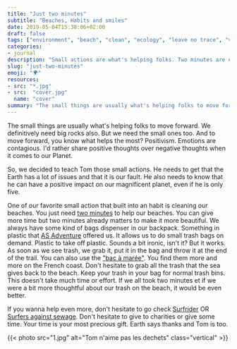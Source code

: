 ```yaml
---
title: "Just two minutes"
subtitle: "Beaches, Habits and smiles"
date: 2019-05-04T15:38:06+02:00
draft: false
tags: ["environment", "beach", "clean", "ecology", "leave no trace", "volunteering"]
categories:
- journal
description: "Small actions are what's helping folks. Two minutes are enough, let's clean our beaches"
slug: "just-two-minutes"
emoji: "🌍"
resources:
- src: "*.jpg"
- src:  "cover.jpg"
  name: "cover"
summary: "The small things are usually what's helping folks to move forward. We definitively need big rocks also. But we need the small ones too. And to move forward, you know what helps the most? Positivism. Emotions are contagious. I'd rather share positive thoughts over negative thoughts when it comes to our Planet."
---
```


The small things are usually what's helping folks to move forward. We definitively need big rocks also. But we need the small ones too. And to move forward, you know what helps the most? Positivism. Emotions are contagious. I'd rather share positive thoughts over negative thoughts when it comes to our Planet.

So, we decided to teach Tom those small actions. He needs to get that the Earth has a lot of issues and that it is our fault. He also needs to know that he can have a positive impact on our magnificent planet, even if he is only five.

One of our favorite small action that built into an habit is cleaning our beaches. You just need [two minutes](https://beachclean.net) to help our beaches. You can give more time but two minutes already matters to make it more beautiful. We always have some kind of bags dispenser in our backpack. Something in plastic that [AS Adventure](https://www.asadventure.com/) offered us. It allows us to do small trash bags on demand. Plastic to take off plastic. Sounds a bit ironic, isn't it? But it works. As soon as we see trash, we grab it, put it in the bag and throw it at the end of the trail. You can also use the ["bac à marée"](https://bacamaree.fr). You find them more and more on the French coast. Don't hesitate to grab all the trash that the sea gives back to the beach. Keep your trash in your bag for normal trash bins. This doesn't take much time or effort. If we all took two minutes et if we were a bit more thoughtful about our trash on the beach, it would be even better.

If you wanna help even more, don't hesitate to go check [Surfrider](https://surfrider.eu) OR [Surfers against sewage](https://www.sas.org.uk/). Don't hesitate to give to charities or give some time. Your time is your most precious gift. Earth says thanks and Tom is too.

{{< photo src="1.jpg" alt="Tom n'aime pas les dechets" class="vertical" >}}
